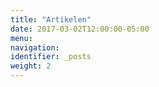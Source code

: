 ```yaml
---
title: "Artikelen"
date: 2017-03-02T12:00:00-05:00
menu:
navigation:
identifier: _posts
weight: 2
---
```


